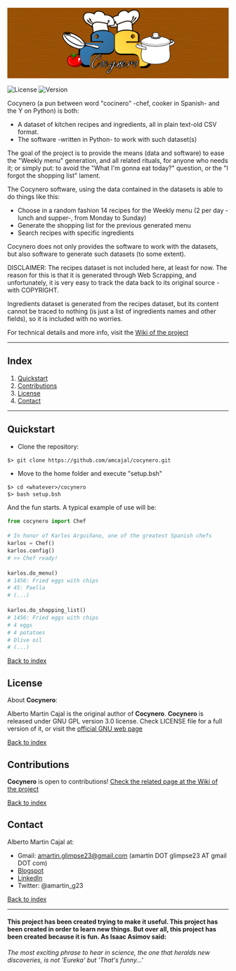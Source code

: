 <!--- PROJECT LOGO --->
![project_logo](https://github.com/amcajal/cocynero/blob/master/project/doc/media/cocynero_readme_logo.png)

<!--- BADGES AND SHIELDS --->
![License](https://img.shields.io/badge/License-GPL%20v3.0-blue.svg)
![Version](https://img.shields.io/badge/Version-1.0.0-blue.svg)

<!--- PROJECT SUMMARY/OVERVIEW --->
Cocynero (a pun between word "cocinero" -chef, cooker in Spanish- and the Y on Python)
is both:
- A dataset of kitchen recipes and ingredients, all in plain text-old CSV format.
- The software -written in Python- to work with such dataset(s)

The goal of the project is to provide the means (data and software) to ease
the "Weekly menu" generation, and all related rituals, for anyone who needs it; or simply put: to avoid
the "What I'm gonna eat today?" question, or the "I forgot the shopping list" lament.

The Cocynero software, using the data contained in the datasets is able to do things like this:
- Choose in a random fashion 14 recipes for the Weekly menu (2 per day -lunch and supper-, from Monday to Sunday)
- Generate the shopping list for the previous generated menu
- Search recipes with specific ingredients

Cocynero does not only provides the software to work with the datasets, but also
software to generate such datasets (to some extent).

DISCLAIMER:
The recipes dataset is not included here, at least for now. The reason for this
is that it is generated through Web Scrapping, and unfortunately, it is very
easy to track the data back to its original source -with COPYRIGHT.

Ingredients dataset is generated from the recipes dataset, but its content
cannot be traced to nothing (is just a list of ingredients names and other
fields), so it is included with no worries.

For technical details and more info, visit the [Wiki of the project](https://github.com/amcajal/cocynero/wiki)

---

## Index
1. [Quickstart](#quickstart)
2. [Contributions](#contributions)
3. [License](#license)
4. [Contact](#contact)

---

## Quickstart

- Clone the repository: 
```
$> git clone https://github.com/amcajal/cocynero.git
```

- Move to the home folder and execute "setup.bsh"
```
$> cd <whatever>/cocynero
$> bash setup.bsh
```

And the fun starts. A typical example of use will be:
```python
from cocynero import Chef

# In honor of Karlos Arguiñano, one of the greatest Spanish chefs
karlos = Chef()
karlos.config() 
# >> Chef ready!

karlos.do_menu()
# 1456: Fried eggs with chips
# 45: Paella
# (...)

karlos.do_shopping_list()
# 1456: Fried eggs with chips
# 4 eggs
# 4 potatoes
# Olive oil
# (...)
```

[Back to index](#index)


## License

About **Cocynero**:

Alberto Martin Cajal is the original author of **Cocynero**. 
**Cocynero** is released under GNU GPL version 3.0 license. Check LICENSE file for a full version of it, or visit the [official GNU web page](https://www.gnu.org/licenses/gpl-3.0.en.html)

[Back to index](#index)


## Contributions
**Cocynero** is open to contributions! [Check the related page at the Wiki of the project](https://github.com/amcajal/cocynero/wiki/Page-9:-Contributions)

[Back to index](#index)


## Contact
Alberto Martin Cajal at:
 
- Gmail: amartin.glimpse23@gmail.com (amartin DOT glimpse23 AT gmail DOT com)
- [Blogspot](http://glimpse-23.blogspot.com.es/)
- [LinkedIn](https://es.linkedin.com/in/alberto-martin-cajal-b0a63379)
- Twitter: @amartin_g23

[Back to index](#index)

---

#### This project has been created trying to make it useful. This project has been created in order to learn new things. But over all, this project has been created because it is fun. As Isaac Asimov said:

*The most exciting phrase to hear in science, the one that heralds new discoveries, is not 'Eureka' but 'That's funny...'*
